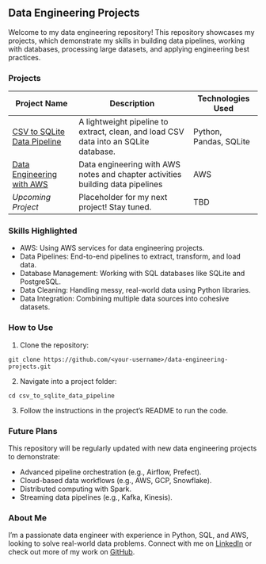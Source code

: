 <h2>Data Engineering Projects</h2>

Welcome to my data engineering repository! This repository showcases my projects, which demonstrate my skills in
building data pipelines, working with databases, processing large datasets, and applying engineering best practices.

<h3>Projects</h3>

| **Project Name**                                                  | **Description**                                                                     | **Technologies Used**  |
|-------------------------------------------------------------------|-------------------------------------------------------------------------------------|------------------------|
| [CSV to SQLite Data Pipeline](./csv_to_sqlite_data_pipeline)      | A lightweight pipeline to extract, clean, and load CSV data into an SQLite database. | Python, Pandas, SQLite |
| [Data Engineering with AWS](./data_engineering_with_aws_textbook) | Data engineering with AWS notes and chapter activities building data pipelines   | AWS                    |
| *Upcoming Project*                                                | Placeholder for my next project! Stay tuned.                                        | TBD                    |


<h3>Skills Highlighted</h3>

* AWS: Using AWS services for data engineering projects.
* Data Pipelines: End-to-end pipelines to extract, transform, and load data.
* Database Management: Working with SQL databases like SQLite and PostgreSQL.
* Data Cleaning: Handling messy, real-world data using Python libraries.
* Data Integration: Combining multiple data sources into cohesive datasets.

<h3>How to Use</h3>

1. Clone the repository:
```
git clone https://github.com/<your-username>/data-engineering-projects.git
```

2. Navigate into a project folder:
```
cd csv_to_sqlite_data_pipeline
```

3. Follow the instructions in the project’s README to run the code.

<h3>Future Plans</h3>

This repository will be regularly updated with new data engineering projects to demonstrate:

* Advanced pipeline orchestration (e.g., Airflow, Prefect).
* Cloud-based data workflows (e.g., AWS, GCP, Snowflake).
* Distributed computing with Spark.
* Streaming data pipelines (e.g., Kafka, Kinesis).

<h3>About Me</h3>

I’m a passionate data engineer with experience in Python, SQL, and AWS, looking to solve real-world data problems.
Connect with me on [LinkedIn](https://www.linkedin.com/in/michael-james-keene/) or check out more of my work on
[GitHub](https://github.com/mjkeene).
